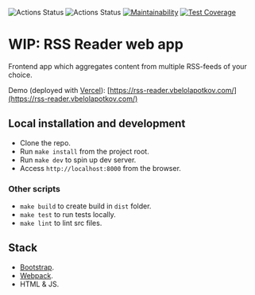 ![Actions Status](https://github.com/vbelolapotkov/frontend-project-lvl3/workflows/hexlet-check/badge.svg)
![Actions Status](https://github.com/vbelolapotkov/frontend-project-lvl3/workflows/CI/badge.svg)
[![Maintainability](https://api.codeclimate.com/v1/badges/282a99d94a472bfbc804/maintainability)](https://codeclimate.com/github/vbelolapotkov/frontend-project-lvl3/maintainability)
[![Test Coverage](https://api.codeclimate.com/v1/badges/282a99d94a472bfbc804/test_coverage)](https://codeclimate.com/github/vbelolapotkov/frontend-project-lvl3/test_coverage)

# WIP: RSS Reader web app

Frontend app which aggregates content from multiple RSS-feeds of your choice.

Demo (deployed with [Vercel](https://vercel.com/)): [https://rss-reader.vbelolapotkov.com/](https://rss-reader.vbelolapotkov.com/)

## Local installation and development

* Clone the repo.
* Run `make install` from the project root.
* Run `make dev` to spin up dev server.
* Access `http://localhost:8000` from the browser.

### Other scripts

* `make build` to create build in `dist` folder.
* `make test` to run tests locally.
* `make lint` to lint src files.

## Stack

* [Bootstrap](https://getbootstrap.com/).
* [Webpack](https://webpack.js.org/).
* HTML & JS.

